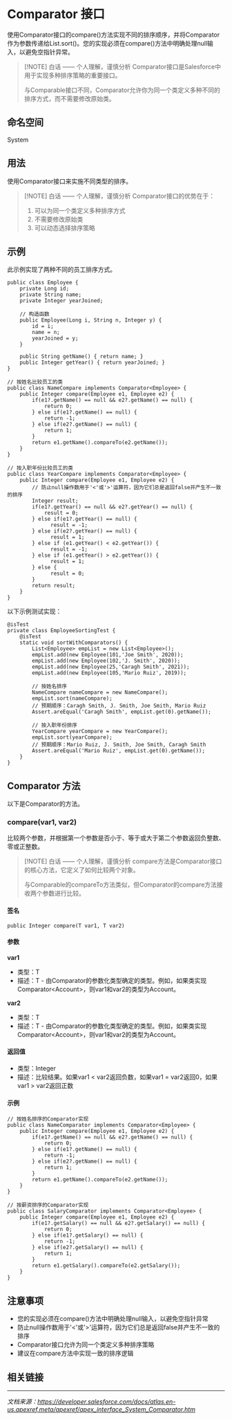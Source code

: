 # Comparator 接口

使用Comparator接口的compare()方法实现不同的排序顺序，并将Comparator作为参数传递给List.sort()。您的实现必须在compare()方法中明确处理null输入，以避免空指针异常。

> [!NOTE] 白话 —— 个人理解，谨慎分析
> Comparator接口是Salesforce中用于实现多种排序策略的重要接口。
> 
> 与Comparable接口不同，Comparator允许你为同一个类定义多种不同的排序方式，而不需要修改原始类。

## 命名空间

System

## 用法

使用Comparator接口来实施不同类型的排序。

> [!NOTE] 白话 —— 个人理解，谨慎分析
> Comparator接口的优势在于：
> 1. 可以为同一个类定义多种排序方式
> 2. 不需要修改原始类
> 3. 可以动态选择排序策略

## 示例

此示例实现了两种不同的员工排序方式。

```apex
public class Employee {
    private Long id;
    private String name;
    private Integer yearJoined;
    
    // 构造函数
    public Employee(Long i, String n, Integer y) {
        id = i;
        name = n;
        yearJoined = y;
    }
    
    public String getName() { return name; }
    public Integer getYear() { return yearJoined; }
}

// 按姓名比较员工的类
public class NameCompare implements Comparator<Employee> {
    public Integer compare(Employee e1, Employee e2) {
        if(e1?.getName() == null && e2?.getName() == null) {
            return 0;
        } else if(e1?.getName() == null) { 
            return -1; 
        } else if(e2?.getName() == null) {
            return 1;
        }        
        return e1.getName().compareTo(e2.getName());
    }
}

// 按入职年份比较员工的类
public class YearCompare implements Comparator<Employee> {
    public Integer compare(Employee e1, Employee e2) {
        // 防止null操作数用于'<'或'>'运算符，因为它们总是返回false并产生不一致的排序
        Integer result;
        if(e1?.getYear() == null && e2?.getYear() == null) {
            result = 0;
        } else if(e1?.getYear() == null) { 
              result = -1; 
        } else if(e2?.getYear() == null) {
              result = 1;
        } else if (e1.getYear() < e2.getYear()) {
              result = -1;
        } else if (e1.getYear() > e2.getYear()) {
              result = 1;
        } else {
              result = 0;  
        } 
        return result;
    }
}
```

以下示例测试实现：

```apex
@isTest
private class EmployeeSortingTest {
    @isTest
    static void sortWithComparators() {        
        List<Employee> empList = new List<Employee>();
        empList.add(new Employee(101,'Joe Smith', 2020));
        empList.add(new Employee(102,'J. Smith', 2020));
        empList.add(new Employee(25,'Caragh Smith', 2021));
        empList.add(new Employee(105,'Mario Ruiz', 2019));
        
        // 按姓名排序
        NameCompare nameCompare = new NameCompare();
        empList.sort(nameCompare);
        // 预期顺序：Caragh Smith, J. Smith, Joe Smith, Mario Ruiz
        Assert.areEqual('Caragh Smith', empList.get(0).getName());
        
        // 按入职年份排序
        YearCompare yearCompare = new YearCompare();
        empList.sort(yearCompare);
        // 预期顺序：Mario Ruiz, J. Smith, Joe Smith, Caragh Smith
        Assert.areEqual('Mario Ruiz', empList.get(0).getName());
    }
}
```

## Comparator 方法

以下是Comparator的方法。

### compare(var1, var2)

比较两个参数，并根据第一个参数是否小于、等于或大于第二个参数返回负整数、零或正整数。

> [!NOTE] 白话 —— 个人理解，谨慎分析
> compare方法是Comparator接口的核心方法，它定义了如何比较两个对象。
> 
> 与Comparable的compareTo方法类似，但Comparator的compare方法接收两个参数进行比较。

#### 签名

```apex
public Integer compare(T var1, T var2)
```

#### 参数

**var1**
- 类型：T
- 描述：T - 由Comparator的参数化类型确定的类型。例如，如果类实现Comparator&lt;Account&gt;，则var1和var2的类型为Account。

**var2**
- 类型：T
- 描述：T - 由Comparator的参数化类型确定的类型。例如，如果类实现Comparator&lt;Account&gt;，则var1和var2的类型为Account。

#### 返回值

- 类型：Integer
- 描述：比较结果。如果var1 &lt; var2返回负数，如果var1 = var2返回0，如果var1 &gt; var2返回正数

#### 示例

```apex
// 按姓名排序的Comparator实现
public class NameComparator implements Comparator<Employee> {
    public Integer compare(Employee e1, Employee e2) {
        if(e1?.getName() == null && e2?.getName() == null) {
            return 0;
        } else if(e1?.getName() == null) { 
            return -1; 
        } else if(e2?.getName() == null) {
            return 1;
        }        
        return e1.getName().compareTo(e2.getName());
    }
}

// 按薪资排序的Comparator实现
public class SalaryComparator implements Comparator<Employee> {
    public Integer compare(Employee e1, Employee e2) {
        if(e1?.getSalary() == null && e2?.getSalary() == null) {
            return 0;
        } else if(e1?.getSalary() == null) { 
            return -1; 
        } else if(e2?.getSalary() == null) {
            return 1;
        }        
        return e1.getSalary().compareTo(e2.getSalary());
    }
}
```

## 注意事项

- 您的实现必须在compare()方法中明确处理null输入，以避免空指针异常
- 防止null操作数用于'&lt;'或'&gt;'运算符，因为它们总是返回false并产生不一致的排序
- Comparator接口允许为同一个类定义多种排序策略
- 建议在compare方法中实现一致的排序逻辑

## 相关链接
<!-- 
- [Comparable 接口](./Comparable%20接口.md)
- [List 类](../List%20Class.md)
- [排序和比较文档](https://developer.salesforce.com/docs/atlas.en-us.apexcode.meta/apexcode/apex_collections_lists.htm) -->

---

*文档来源：https://developer.salesforce.com/docs/atlas.en-us.apexref.meta/apexref/apex_interface_System_Comparator.htm*
